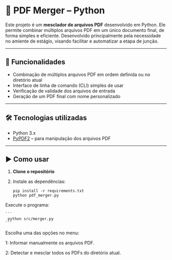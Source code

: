 # 🧩 PDF Merger – Python

Este projeto é um **mesclador de arquivos PDF** desenvolvido em Python. Ele permite combinar múltiplos arquivos PDF em um único documento final, de forma simples e eficiente.
Desenvolvido principalmente pela necessidade no amiente de estágio, visando facilitar e automatizar a etapa de junção.

---

## 📌 Funcionalidades

- Combinação de múltiplos arquivos PDF em ordem definida ou no diretório atual
- Interface de linha de comando (CLI) simples de usar
- Verificação de validade dos arquivos de entrada
- Geração de um PDF final com nome personalizado

---

## 🛠️ Tecnologias utilizadas

- Python 3.x
- [PyPDF2](https://pypi.org/project/PyPDF2/) – para manipulação dos arquivos PDF

---

## ▶️ Como usar

1. **Clone o repositório**

2. Instale as dependências:
    ```
   pip install -r requirements.txt
   python pdf_merger.py
    ```
   
Execute o programa:

    ```
     python src/merger.py    
    ```
    
Escolha uma das opções no menu:

   1: Informar manualmente os arquivos PDF.

   2: Detectar e mesclar todos os PDFs do diretório atual.






